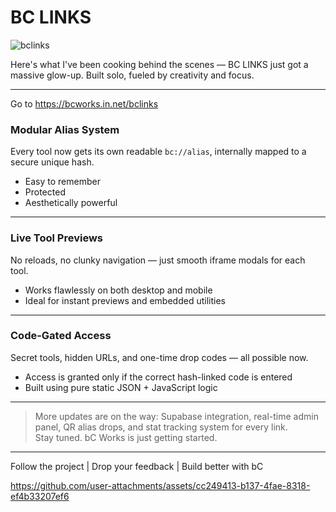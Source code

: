 # BC LINKS

![bclinks](https://github.com/user-attachments/assets/abd8e0a0-3ce2-45d6-bada-103352bfadb4)



Here's what I've been cooking behind the scenes — BC LINKS just got a massive glow-up. Built solo, fueled by creativity and focus.

---
Go to https://bcworks.in.net/bclinks

### Modular Alias System  
Every tool now gets its own readable `bc://alias`, internally mapped to a secure unique hash.  
- Easy to remember  
- Protected  
- Aesthetically powerful  

---

### Live Tool Previews  
No reloads, no clunky navigation — just smooth iframe modals for each tool.  
- Works flawlessly on both desktop and mobile  
- Ideal for instant previews and embedded utilities  

---

### Code-Gated Access  
Secret tools, hidden URLs, and one-time drop codes — all possible now.  
- Access is granted only if the correct hash-linked code is entered  
- Built using pure static JSON + JavaScript logic  

---


> More updates are on the way: Supabase integration, real-time admin panel, QR alias drops, and stat tracking system for every link.  
> Stay tuned. bC Works is just getting started.

---

Follow the project | Drop your feedback | Build better with bC


https://github.com/user-attachments/assets/cc249413-b137-4fae-8318-ef4b33207ef6

